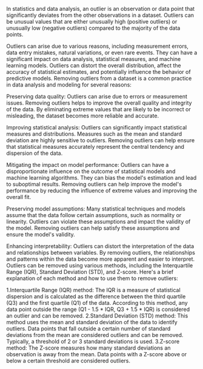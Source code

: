 In statistics and data analysis, an outlier is an observation or data point that significantly deviates from the other observations in a dataset. Outliers can be unusual values that are either unusually high (positive outliers) or unusually low (negative outliers) compared to the majority of the data points.

Outliers can arise due to various reasons, including measurement errors, data entry mistakes, natural variations, or even rare events. They can have a significant impact on data analysis, statistical measures, and machine learning models. Outliers can distort the overall distribution, affect the accuracy of statistical estimates, and potentially influence the behavior of predictive models.
Removing outliers from a dataset is a common practice in data analysis and modeling for several reasons:

Preserving data quality: Outliers can arise due to errors or measurement issues. Removing outliers helps to improve the overall quality and integrity of the data. By eliminating extreme values that are likely to be incorrect or misleading, the dataset becomes more reliable and accurate.

Improving statistical analysis: Outliers can significantly impact statistical measures and distributions. Measures such as the mean and standard deviation are highly sensitive to outliers. Removing outliers can help ensure that statistical measures accurately represent the central tendency and dispersion of the data.

Mitigating the impact on model performance: Outliers can have a disproportionate influence on the outcome of statistical models and machine learning algorithms. They can bias the model's estimation and lead to suboptimal results. Removing outliers can help improve the model's performance by reducing the influence of extreme values and improving the overall fit.

Preserving model assumptions: Many statistical techniques and models assume that the data follow certain assumptions, such as normality or linearity. Outliers can violate these assumptions and impact the validity of the model. Removing outliers can help satisfy these assumptions and ensure the model's validity.

Enhancing interpretability: Outliers can distort the interpretation of the data and relationships between variables. By removing outliers, the relationships and patterns within the data become more apparent and easier to interpret.
Outliers can be removed using various methods, including the Interquartile Range (IQR), Standard Deviation (STD), and Z-score. Here's a brief explanation of each method and how to use them to remove outliers:

1.Interquartile Range (IQR) method: The IQR is a measure of statistical dispersion and is calculated as the difference between the third quartile (Q3) and the first quartile (Q1) of the data. According to this method, any data point outside the range (Q1 - 1.5 * IQR, Q3 + 1.5 * IQR) is considered an outlier and can be removed.
2.Standard Deviation (STD) method: This method uses the mean and standard deviation of the data to identify outliers. Data points that fall outside a certain number of standard deviations from the mean are considered outliers and can be removed. Typically, a threshold of 2 or 3 standard deviations is used.
3.Z-score method: The Z-score measures how many standard deviations an observation is away from the mean. Data points with a Z-score above or below a certain threshold are considered outliers.
